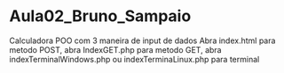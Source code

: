 # Aula02_Bruno_Sampaio

Calculadora POO com 3 maneira de input de dados
Abra index.html para metodo POST, 
abra IndexGET.php para metodo GET, 
abra indexTerminalWindows.php ou indexTerminaLinux.php para terminal
